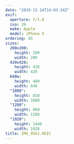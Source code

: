 ```yaml
---
date: "2019-12-14T14:03:34Z"
exif:
  aperture: f/1.8
  iso: 20
  make: Apple
  model: iPhone X
ordering: 85
sizes:
  200x200:
    height: 200
    width: 200
  420x420:
    height: 420
    width: 420
  640w:
    height: 480
    width: 640
  "1080":
    height: 810
    width: 1080
  "1280":
    height: 960
    width: 1280
  "1920":
    height: 1440
    width: 1920
title: IMG_9561.HEIC
---
```

